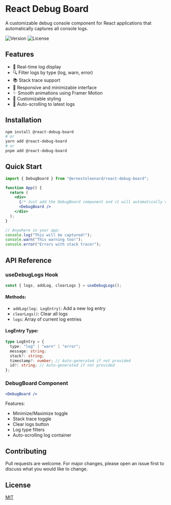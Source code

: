 # React Debug Board

A customizable debug console component for React applications that automatically captures all console logs.

![Version](https://img.shields.io/npm/v/@ernesto248/react-debug-board)
![License](https://img.shields.io/npm/l/@ernesto248/react-debug-board)

## Features

- 🚀 Real-time log display
- 🔍 Filter logs by type (log, warn, error)
- 📚 Stack trace support
- 📱 Responsive and minimizable interface
- ✨ Smooth animations using Framer Motion
- 🎨 Customizable styling
- 🔄 Auto-scrolling to latest logs

## Installation

```bash
npm install @react-debug-board
# or
yarn add @react-debug-board
# or
pnpm add @react-debug-board
```

## Quick Start

```jsx
import { DebugBoard } from "@ernestoleonard/react-debug-board";

function App() {
  return (
    <div>
      {/* Just add the DebugBoard component and it will automatically capture all console logs */}
      <DebugBoard />
    </div>
  );
}

// Anywhere in your app:
console.log("This will be captured!");
console.warn("This warning too!");
console.error("Errors with stack trace!");
```

## API Reference

### useDebugLogs Hook

```typescript
const { logs, addLog, clearLogs } = useDebugLogs();
```

#### Methods:

- `addLog(log: LogEntry)`: Add a new log entry
- `clearLogs()`: Clear all logs
- `logs`: Array of current log entries

#### LogEntry Type:

```typescript
type LogEntry = {
  type: "log" | "warn" | "error";
  message: string;
  stack?: string;
  timestamp?: number; // Auto-generated if not provided
  id?: string; // Auto-generated if not provided
};
```

### DebugBoard Component

```jsx
<DebugBoard />
```

Features:

- Minimize/Maximize toggle
- Stack trace toggle
- Clear logs button
- Log type filters
- Auto-scrolling log container

## Contributing

Pull requests are welcome. For major changes, please open an issue first to discuss what you would like to change.

## License

[MIT](./LICENSE)
